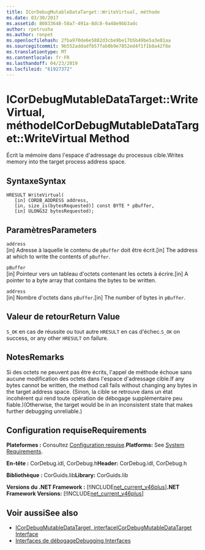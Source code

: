 ```yaml
---
title: ICorDebugMutableDataTarget::WriteVirtual, méthode
ms.date: 03/30/2017
ms.assetid: 80833648-58a7-491a-8dc8-9a48e9bb3adc
author: rpetrusha
ms.author: ronpet
ms.openlocfilehash: 2fba970de6e5882d3cbe9be17b5b49be5a3e81aa
ms.sourcegitcommit: 9b552addadfb57fab0b9e7852ed4f1f1b8a42f8e
ms.translationtype: MT
ms.contentlocale: fr-FR
ms.lasthandoff: 04/23/2019
ms.locfileid: "61927372"
---
```

# <a name="icordebugmutabledatatargetwritevirtual-method"></a><span data-ttu-id="f9556-102">ICorDebugMutableDataTarget::WriteVirtual, méthode</span><span class="sxs-lookup"><span data-stu-id="f9556-102">ICorDebugMutableDataTarget::WriteVirtual Method</span></span>
<span data-ttu-id="f9556-103">Écrit la mémoire dans l'espace d'adressage du processus cible.</span><span class="sxs-lookup"><span data-stu-id="f9556-103">Writes memory into the target process address space.</span></span>  
  
## <a name="syntax"></a><span data-ttu-id="f9556-104">Syntaxe</span><span class="sxs-lookup"><span data-stu-id="f9556-104">Syntax</span></span>  
  
```  
HRESULT WriteVirtual(  
   [in] CORDB_ADDRESS address,  
   [in, size_is(bytesRequested)] const BYTE * pBuffer,  
   [in] ULONG32 bytesRequested);  
```  
  
## <a name="parameters"></a><span data-ttu-id="f9556-105">Paramètres</span><span class="sxs-lookup"><span data-stu-id="f9556-105">Parameters</span></span>  
 `address`  
 <span data-ttu-id="f9556-106">[in] Adresse à laquelle le contenu de `pBuffer` doit être écrit.</span><span class="sxs-lookup"><span data-stu-id="f9556-106">[in] The address at which to write the contents of `pBuffer`.</span></span>  
  
 `pBuffer`  
 <span data-ttu-id="f9556-107">[in] Pointeur vers un tableau d'octets contenant les octets à écrire.</span><span class="sxs-lookup"><span data-stu-id="f9556-107">[in] A pointer to a byte array that contains the bytes to be written.</span></span>  
  
 `address`  
 <span data-ttu-id="f9556-108">[in] Nombre d'octets dans `pBuffer`.</span><span class="sxs-lookup"><span data-stu-id="f9556-108">[in] The number of bytes in `pBuffer`.</span></span>  
  
## <a name="return-value"></a><span data-ttu-id="f9556-109">Valeur de retour</span><span class="sxs-lookup"><span data-stu-id="f9556-109">Return Value</span></span>  
 <span data-ttu-id="f9556-110">`S_OK` en cas de réussite ou tout autre `HRESULT` en cas d'échec.</span><span class="sxs-lookup"><span data-stu-id="f9556-110">`S_OK` on success, or any other `HRESULT` on failure.</span></span>  
  
## <a name="remarks"></a><span data-ttu-id="f9556-111">Notes</span><span class="sxs-lookup"><span data-stu-id="f9556-111">Remarks</span></span>  
 <span data-ttu-id="f9556-112">Si des octets ne peuvent pas être écrits, l'appel de méthode échoue sans aucune modification des octets dans l'espace d'adressage cible.</span><span class="sxs-lookup"><span data-stu-id="f9556-112">If any bytes cannot be written, the method call fails without changing any bytes in the target address space.</span></span> <span data-ttu-id="f9556-113">(Sinon, la cible se retrouve dans un état incohérent qui rend toute opération de débogage supplémentaire peu fiable.)</span><span class="sxs-lookup"><span data-stu-id="f9556-113">(Otherwise, the target would be in an inconsistent state that makes further debugging unreliable.)</span></span>  
  
## <a name="requirements"></a><span data-ttu-id="f9556-114">Configuration requise</span><span class="sxs-lookup"><span data-stu-id="f9556-114">Requirements</span></span>  
 <span data-ttu-id="f9556-115">**Plateformes :** Consultez [Configuration requise](../../../../docs/framework/get-started/system-requirements.md).</span><span class="sxs-lookup"><span data-stu-id="f9556-115">**Platforms:** See [System Requirements](../../../../docs/framework/get-started/system-requirements.md).</span></span>  
  
 <span data-ttu-id="f9556-116">**En-tête :** CorDebug.idl, CorDebug.h</span><span class="sxs-lookup"><span data-stu-id="f9556-116">**Header:** CorDebug.idl, CorDebug.h</span></span>  
  
 <span data-ttu-id="f9556-117">**Bibliothèque :** CorGuids.lib</span><span class="sxs-lookup"><span data-stu-id="f9556-117">**Library:** CorGuids.lib</span></span>  
  
 <span data-ttu-id="f9556-118">**Versions du .NET Framework :** [!INCLUDE[net_current_v46plus](../../../../includes/net-current-v46plus-md.md)]</span><span class="sxs-lookup"><span data-stu-id="f9556-118">**.NET Framework Versions:** [!INCLUDE[net_current_v46plus](../../../../includes/net-current-v46plus-md.md)]</span></span>  
  
## <a name="see-also"></a><span data-ttu-id="f9556-119">Voir aussi</span><span class="sxs-lookup"><span data-stu-id="f9556-119">See also</span></span>

- [<span data-ttu-id="f9556-120">ICorDebugMutableDataTarget, interface</span><span class="sxs-lookup"><span data-stu-id="f9556-120">ICorDebugMutableDataTarget Interface</span></span>](../../../../docs/framework/unmanaged-api/debugging/icordebugmutabledatatarget-interface.md)
- [<span data-ttu-id="f9556-121">Interfaces de débogage</span><span class="sxs-lookup"><span data-stu-id="f9556-121">Debugging Interfaces</span></span>](../../../../docs/framework/unmanaged-api/debugging/debugging-interfaces.md)
